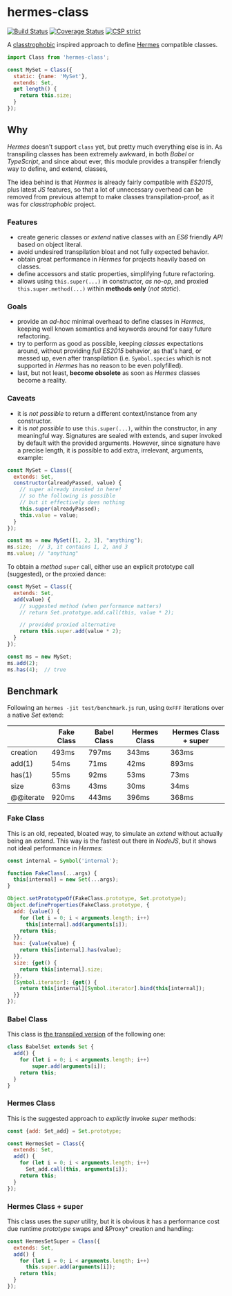 # hermes-class

[![Build Status](https://travis-ci.com/WebReflection/hermes-class.svg?branch=main)](https://travis-ci.com/WebReflection/hermes-class) [![Coverage Status](https://coveralls.io/repos/github/WebReflection/hermes-class/badge.svg?branch=main)](https://coveralls.io/github/WebReflection/hermes-class?branch=main) [![CSP strict](https://webreflection.github.io/csp/strict.svg)](https://webreflection.github.io/csp/#-csp-strict)

A [classtrophobic](https://github.com/WebReflection/classtrophobic#readme) inspired approach to define [Hermes](https://github.com/facebook/hermes#readme) compatible classes.

```js
import Class from 'hermes-class';

const MySet = Class({
  static: {name: 'MySet'},
  extends: Set,
  get length() {
    return this.size;
  }
});
```

## Why

*Hermes* doesn't support `class` yet, but pretty much everything else is in. As transpiling classes has been extremely awkward, in both *Babel* or *TypeScript*, and since about ever, this module provides a transpiler friendly way to define, and extend, classes, 

The idea behind is that *Hermes* is already fairly compatible with *ES2015*, plus latest *JS* features, so that a lot of unnecessary overhead can be removed from previous attempt to make classes transpilation-proof, as it was for *classtrophobic* project.

### Features

  * create generic classes or *extend* native classes with an *ES6* friendly *API* based on object literal.
  * avoid undesired transpilation bloat and not fully expected behavior.
  * obtain great performance in *Hermes* for projects heavily based on classes.
  * define accessors and static properties, simplifying future refactoring.
  * allows using `this.super(...)` in constructor, *as no-op*, and proxied `this.super.method(...)` within **methods only** (*not static*).

### Goals

  * provide an *ad-hoc* minimal overhead to define classes in *Hermes*, keeping well known semantics and keywords around for easy future refactoring.
  * try to perform as good as possible, keeping *classes* expectations around, without providing *full ES2015* behavior, as that's hard, or messed up, even after transpilation (i.e. `Symbol.species` which is not supported in *Hermes* has no reason to be even polyfilled).
  * last, but not least, **become obsolete** as soon as *Hermes* classes become a reality.

### Caveats

  * it is *not possible* to return a different context/instance from any constructor.
  * it is *not possible* to use `this.super(...)`, within the constructor, in any meaningful way. Signatures are sealed with extends, and super invoked by default with the provided arguments. However, since signature have a precise length, it is possible to add extra, irrelevant, arguments, example:

```js
const MySet = Class({
  extends: Set,
  constructor(alreadyPassed, value) {
    // super already invoked in here!
    // so the following is possible
    // but it effectively does nothing
    this.super(alreadyPassed);
    this.value = value;
  }
});

const ms = new MySet([1, 2, 3], "anything");
ms.size;  // 3, it contains 1, 2, and 3
ms.value; // "anything"
```

To obtain a *method* `super` call, either use an explicit prototype call (suggested), or the proxied dance:

```js
const MySet = Class({
  extends: Set,
  add(value) {
    // suggested method (when performance matters)
    // return Set.prototype.add.call(this, value * 2);

    // provided proxied alternative
    return this.super.add(value * 2);
  }
});

const ms = new MySet;
ms.add(2);
ms.has(4);  // true
```

## Benchmark

Following an `hermes -jit test/benchmark.js` run, using `0xFFF` iterations over a native *Set* extend:

|           |Fake Class |Babel Class|Hermes Class|Hermes Class + super|
|-----------|-----------|-----------|------------|--------------------|
|creation   | 493ms     | 797ms     | 343ms      | 363ms              |
|add(1)     | 54ms      | 71ms      | 42ms       | 893ms              |
|has(1)     | 55ms      | 92ms      | 53ms       | 73ms               |
|size       | 63ms      | 43ms      | 30ms       | 34ms               |
|@@iterate  | 920ms     | 443ms     | 396ms      | 368ms              |



### Fake Class

This is an old, repeated, bloated way, to simulate an *extend* without actually being an *extend*. This way is the fastest out there in *NodeJS*, but it shows not ideal performance in *Hermes*:

```js
const internal = Symbol('internal');

function FakeClass(...args) {
  this[internal] = new Set(...args);
}

Object.setPrototypeOf(FakeClass.prototype, Set.prototype);
Object.defineProperties(FakeClass.prototype, {
  add: {value() {
    for (let i = 0; i < arguments.length; i++)
      this[internal].add(arguments[i]);
    return this;
  }},
  has: {value(value) {
    return this[internal].has(value);
  }},
  size: {get() {
    return this[internal].size;
  }},
  [Symbol.iterator]: {get() {
    return this[internal][Symbol.iterator].bind(this[internal]);
  }}
});
```



### Babel Class

This class is [the transpiled version](https://babeljs.io/repl#?browsers=ie%20%3C%2011&build=&builtIns=entry&spec=false&loose=false&code_lz=MYGwhgzhAEBCYCMCmIDKSAu0kA8NIDsATGdLAbwChpowiiAKASmippoDMB7AJ2gZCZoAS2gBeaAAYA3COgAeWjwDmAVwC2hDBAB0ggsowALWcIDUZptXYBICKoAOSHjrqMwKjVogBtYQF0maWsaHkxVHgJoY2EIYJoAX0okoA&debug=false&forceAllTransforms=true&shippedProposals=false&circleciRepo=&evaluate=false&fileSize=false&timeTravel=false&sourceType=module&lineWrap=false&presets=env&prettier=true&targets=&version=7.13.8&externalPlugins=) of the following one:

```js
class BabelSet extends Set {
  add() {
    for (let i = 0; i < arguments.length; i++)
    	super.add(arguments[i]);
    return this;
  }
}
```



### Hermes Class

This is the suggested approach to *explictly* invoke *super* methods:

```js
const {add: Set_add} = Set.prototype;

const HermesSet = Class({
  extends: Set,
  add() {
    for (let i = 0; i < arguments.length; i++)
      Set_add.call(this, arguments[i]);
    return this;
  }
});
```



### Hermes Class + super

This class uses the *super* utility, but it is obvious it has a performance cost due runtime *prototype* swaps and &Proxy* creation and handling:

```js
const HermesSetSuper = Class({
  extends: Set,
  add() {
    for (let i = 0; i < arguments.length; i++)
      this.super.add(arguments[i]);
    return this;
  }
});
```
